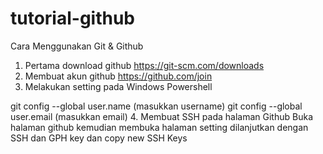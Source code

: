 # tutorial-github
Cara Menggunakan Git & Github
1. Pertama download github
https://git-scm.com/downloads
2. Membuat akun github
https://github.com/join
3. Melakukan setting pada Windows Powershell

git config --global user.name (masukkan username) git config --global user.email (masukkan email)
4. Membuat SSH pada halaman Github
Buka halaman github kemudian membuka halaman setting dilanjutkan dengan SSH dan GPH key dan copy new SSH Keys
